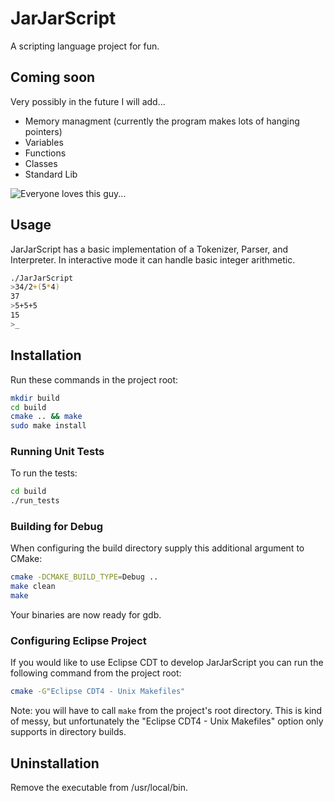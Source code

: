 # JarJarScript

A scripting language project for fun.

## Coming soon

Very possibly in the future I will add...

- Memory managment (currently the program makes lots of hanging pointers)
- Variables
- Functions
- Classes
- Standard Lib

![Everyone loves this guy...](http://philip-wardlaw.com/images/jarjar.png)


## Usage

JarJarScript has a basic implementation of a Tokenizer, Parser, and Interpreter. In interactive mode it can handle basic integer arithmetic.

```bash
./JarJarScript 
>34/2+(5*4)
37
>5+5+5
15
>_
```

## Installation

Run these commands in the project root:
```bash
mkdir build
cd build
cmake .. && make
sudo make install
```

### Running Unit Tests

To run the tests:
```bash
cd build
./run_tests
```

### Building for Debug

When configuring the build directory supply this additional argument to CMake:

```bash
cmake -DCMAKE_BUILD_TYPE=Debug ..
make clean
make
```
Your binaries are now ready for gdb.


### Configuring Eclipse Project

If you would like to use Eclipse CDT to develop JarJarScript you can run the following command from the project root:

```bash
cmake -G"Eclipse CDT4 - Unix Makefiles"
```

Note: you will have to call ```make``` from the project's root directory. This is kind of messy, but unfortunately the "Eclipse CDT4 - Unix Makefiles" 
option only supports in directory builds.


## Uninstallation

Remove the executable from /usr/local/bin.




